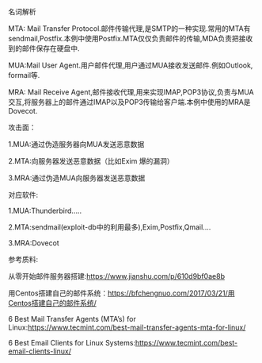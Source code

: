 名词解析

MTA: Mail Transfer Protocol.邮件传输代理,是SMTP的一种实现.常用的MTA有sendmail,Postfix.本例中使用Postfix.MTA仅仅负责邮件的传输,MDA负责把接收到的邮件保存在硬盘中.	

MUA:Mail User Agent.用户邮件代理,用户通过MUA接收发送邮件.例如Outlook, formail等.

MRA: Mail Receive Agent,邮件接收代理,用来实现IMAP,POP3协议,负责与MUA交互,将服务器上的邮件通过IMAP以及POP3传输给客户端.本例中使用的MRA是Dovecot.



攻击面：

1.MUA:通过伪造服务器向MUA发送恶意数据

2.MTA:向服务器发送恶意数据（比如Exim 爆的漏洞）

3.MRA:通过伪造MUA向服务器发送恶意数据



对应软件:

1.MUA:Thunderbird.....

2.MTA:sendmail(exploit-db中的利用最多),Exim,Postfix,Qmail....

3.MRA:Dovecot



参考质料:

从零开始邮件服务器搭建:https://www.jianshu.com/p/610d9bf0ae8b

用Centos搭建自己的邮件系统：https://bfchengnuo.com/2017/03/21/用Centos搭建自己的邮件系统/

6 Best Mail Transfer Agents (MTA’s) for Linux:https://www.tecmint.com/best-mail-transfer-agents-mta-for-linux/

6 Best Email Clients for Linux Systems:https://www.tecmint.com/best-email-clients-linux/

